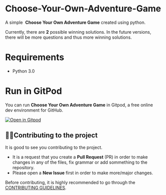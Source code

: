 # Choose-Your-Own-Adventure-Game

A simple  **Choose Your Own Adventure Game** created using python.

Currently, there are **2** possible winning solutions. In the future versions, there will be more questions and thus more winning solutions.
# Requirements

- Python 3.0

# Run in GitPod

You can run **Choose Your Own Adventure Game** in Gitpod, a free online dev environment for GitHub.

[![Open in Gitpod](https://gitpod.io/button/open-in-gitpod.svg)](https://gitpod.io/#https://github.com/KendallDoesCoding/Choose-Your-Own-Adventure-Game])


<!-- CONTRIBUTING -->

## 💁‍♂️Contributing to the project
It is good to see you contributing to the project.

- It is a request that you create a **Pull Request** (PR) in order to make changes in any of the files, fix grammar or add sommething to the repository. 
- Please open a **New Issue** first in order to make more/major changes. 

Before contributing, it is highly recommended to go through the [CONTRIBUTING GUIDELINES](./CONTRIBUTING.md).
